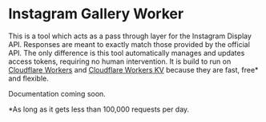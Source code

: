 # Instagram Gallery Worker

This is a tool which acts as a pass through layer for the Instagram Display API.
Responses are meant to exactly match those provided by the official API. The
only difference is this tool automatically manages and updates access tokens,
requiring no human intervention. It is build to run on [Cloudflare
Workers](https://workers.cloudflare.com/) and [Cloudflare Workers
KV](https://developers.cloudflare.com/kv/) because they are fast, free\* and
flexible.

Documentation coming soon.

\*As long as it gets less than 100,000 requests per day.
